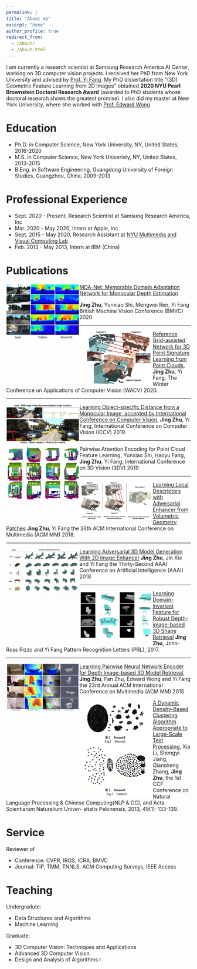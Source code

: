 ```yaml
---
permalink: /
title: "About me"
excerpt: "Home"
author_profile: true
redirect_from: 
  - /about/
  - /about.html
---
```

I am currently a research scientist at Samsung Research America AI Center, working on 3D computer vision projects. I received her PhD from New York University and advised by [Prof. Yi Fang](http://mmvc.engineering.nyu.edu). My PhD dissertation title "(3D) Geometric Feature Learning from 2D Images" obtained **2020 NYU Pearl Brownstein Doctoral Research Award** (awarded to PhD students whose doctoral research shows the greatest promise). I also did my master at New York University, where she worked with [Prof. Edward Wong](https://engineering.nyu.edu/faculty/edward-wong).

Education
======
* Ph.D. in Computer Science, New York University, NY, United States, 2016-2020
* M.S. in Computer Science, New York Univeristy, NY, United States, 2013-2015
* B.Eng. in Software Engineering, Guangdong University of Foreign Studies, Guangzhou, China, 2009-2013

Professional Experience
======
* Sept. 2020 - Present, Research Scientist at Samsung Research America, Inc
* Mar. 2020 - May 2020, Intern at Apple, Inc
* Sept. 2015 - May 2020, Research Assistant at [NYU Multimedia and Visual Computing Lab](http://mmvc.engineering.nyu.edu)
* Feb. 2013 - May 2013, Intern at IBM (China)

Publications
======

<img src="/images/BMVC_Depth.png" alt="drawing" align="left" width="200"/> [MDA-Net: Memorable Domain Adaptation Network for Monocular Depth Estimation](https://www.bmvc2020-conference.com/conference/papers/paper_0790.html)

**Jing Zhu**, Yunxiao Shi, Mengwei Ren, Yi Fang 
British Machine Vision Conference (BMVC) 2020.

----
<img src="/images/WACV_Match.png" alt="drawing" align="left" width="200"/> [Reference Grid-assisted Network for 3D Point Signature Learning from Point Clouds](https://openaccess.thecvf.com/content_WACV_2020/papers/Zhu_Reference_Grid-assisted_Network_for_3D_Point_Signature_Learning_from_Point_WACV_2020_paper.pdf), **Jing Zhu**, Yi Fang. The Winter Conference on Applications of Computer Vision (WACV) 2020.

----
<img src="/images/Paper_DistFrom2D.png" alt="drawing" align="left" width="200"/> [Learning Object-specific Distance from a Monocular Image, accepted by International Conference on Computer Vision](https://openaccess.thecvf.com/content_ICCV_2019/papers/Zhu_Learning_Object-Specific_Distance_From_a_Monocular_Image_ICCV_2019_paper.pdf), **Jing Zhu**, Yi Fang, International Conference on Computer Vision (ICCV) 2019.

----
<img src="/images/3DV_PointFeature.png" alt="drawing" align="left" width="200"/> Pairwise Attention Encoding for Point Cloud Feature Learning, Yunxiao Shi, Haoyu Fang, **Jing Zhu**, Yi Fang, International Conference on 3D Vision (3DV) 2019

----
<img src="/images/ACMMM_Match.png" alt="drawing" align="left" width="200"/> [Learning Local Descriptors with Adversarial Enhancer from Volumetric Geometry Patches]()
**Jing Zhu**, Yi Fang
the 26th ACM International Conference on Multimedia (ACM MM) 2018. 

----
<img src="/images/AAAI_ModelGen.png" alt="drawing" align="left" width="200"/> [Learning Adversarial 3D Model Generation With 2D Image Enhancer](https://www.aaai.org/ocs/index.php/AAAI/AAAI18/paper/view/16064)
**Jing Zhu**, Jin Xie and Yi Fang
the Thirty-Second AAAI Conference on Artificial Intelligence (AAAI) 2018

----
<img src="/images/PRL_DepthRetrival.png" alt="drawing" align="left" width="200"/> [Learning Domain-invariant Feature for Robust Depth-image-based 3D Shape Retrieval]()
**Jing Zhu**, John-Ross Rizzo and Yi Fang
Pattern Recognition Letters (PRL), 2017.

----
<img src="/images/ACMMM_DepthRetrieval.png" alt="drawing" align="left" width="200"/> [Learning Pairwise Neural Network Encoder for Depth Image-based 3D Model Retrieval](), 
**Jing Zhu**, Fan Zhu, Edward Wong and Yi Fang
the 23rd Annual ACM International Conference on Multimedia (ACM MM) 2015

<img src="/images/NLP_Clustering.png" alt="drawing" align="left" width="200"/> [A Dynamic Density-Based Clustering Algorithm Appropriate to Large-Scale Text Processing](), Xia Li, Shengyi Jiang, Qiansheng Zhang, **Jing Zhu**, the 1st CCF Conference on Natural Language Processing & Chinese Computing(NLP & CC), and Acta Scientiarum Naturalium Univer- sitatis Pekinensis, 2013, 49(1): 133-139.

Service 
======
Reviewer of 
* Conference: CVPR, IROS, ICRA, BMVC
* Journal: TIP, TMM, TNNLS, ACM Computing Surveys, IEEE Access

Teaching 
======
Undergradute:
* Data Structures and Algorithms
* Machine Learning

Graduate:
* 3D Computer Vision: Techniques and Applications
* Advanced 3D Computer Vision
* Design and Analysis of Algorithms I

